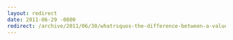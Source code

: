 ```yaml
---
layout: redirect
date: 2011-06-29 -0800
redirect: /archive/2011/06/30/whatrsquos-the-difference-between-a-value-provider-and-model-binder.aspx/
---
```

